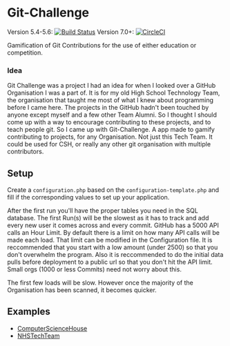 Git-Challenge
=============
Version 5.4-5.6: [![Build Status](https://travis-ci.org/devinmatte/Git-Challenge.svg?branch=master)](https://travis-ci.org/devinmatte/Git-Challenge)
Version 7.0+: [![CircleCI](https://circleci.com/gh/devinmatte/Git-Challenge.svg?style=svg)](https://circleci.com/gh/devinmatte/Git-Challenge)

Gamification of Git Contributions for the use of either education or competition.

### Idea
Git Challenge was a project I had an idea for when I looked over a GitHub Organisation I was a part of. It is for my old High School Technology Team, the organisation that taught me most of what I knew about programming before I came here. The projects in the GitHub hadn't been touched by anyone except myself and a few other Team Alumni. So I thought I should come up with a way to encourage contributing to these projects, and to teach people git. So I came up with Git-Challenge. A app made to gamify contributing to projects, for any Organisation. Not just this Tech Team. It could be used for CSH, or really any other git organisation with multiple contributors.

Setup
-----

Create a `configuration.php` based on the `configuration-template.php` and fill if the corresponding values to set up your application.

After the first run you'll have the proper tables you need in the SQL database. The first Run(s) will be the slowest as it has to track and add every new user it comes across and every commit. GitHub has a 5000 API calls an Hour Limit. By default there is a limit on how many API calls will be made each load. That limit can be modified in the Configuration file. It is reccommended that you start with a low amount (under 2500) so that you don't overwhelm the program. Also it is reccommended to do the initial data pulls before deployment to a public url so that you don't hit the API limit. Small orgs (1000 or less Commits) need not worry about this.

The first few loads will be slow. However once the majority of the Organisation has been scanned, it becomes quicker.

Examples
--------

- [ComputerScienceHouse](http://git-challenge-git-challenge.app.csh.rit.edu/)
- [NHSTechTeam](http://git-challenge.nhstech.us/)
